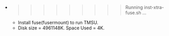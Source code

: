 * >>>>>>>>> Running inst-xtra-fuse.sh ...
  * Install fuse(fusermount) to run TMSU.
  * Disk size = 4961148K. Space Used = 4K.
